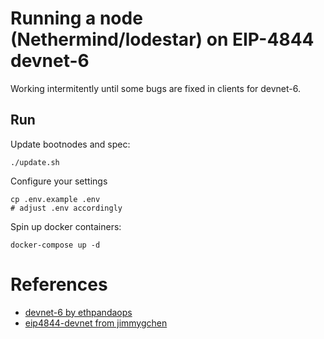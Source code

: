 # Running a node (Nethermind/lodestar) on EIP-4844 devnet-6

Working intermitently until some bugs are fixed in clients for devnet-6.

## Run

Update bootnodes and spec:

```
./update.sh
```

Configure your settings

```
cp .env.example .env
# adjust .env accordingly
```

Spin up docker containers:

```
docker-compose up -d
```


# References

* [devnet-6 by ethpandaops](https://4844-devnet-6.ethpandaops.io/)
* [eip4844-devnet from jimmygchen](https://github.com/jimmygchen/eip4844-devnet)
